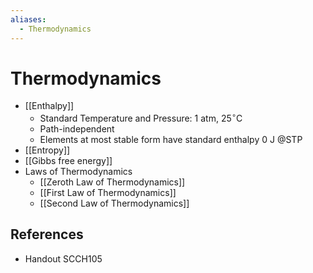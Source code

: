 ```yaml
---
aliases:
  - Thermodynamics
---
```


# Thermodynamics

- [[Enthalpy]]
	- Standard Temperature and Pressure: $1\text{ atm}$, $25^{\circ}\text{C}$
	- Path-independent
	- Elements at most stable form have standard enthalpy $0\text{ J}$ @STP
- [[Entropy]]
- [[Gibbs free energy]]
- Laws of Thermodynamics
	- [[Zeroth Law of Thermodynamics]]
	- [[First Law of Thermodynamics]]
	- [[Second Law of Thermodynamics]]

## References

- Handout SCCH105
